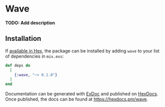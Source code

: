# Wave

**TODO: Add description**

## Installation

If [available in Hex](https://hex.pm/docs/publish), the package can be installed
by adding `wave` to your list of dependencies in `mix.exs`:

```elixir
def deps do
  [
    {:wave, "~> 0.1.0"}
  ]
end
```

Documentation can be generated with [ExDoc](https://github.com/elixir-lang/ex_doc)
and published on [HexDocs](https://hexdocs.pm). Once published, the docs can
be found at <https://hexdocs.pm/wave>.

